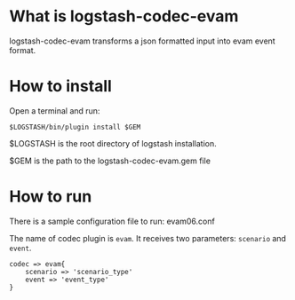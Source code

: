# What is logstash-codec-evam

logstash-codec-evam transforms a json formatted input into evam event format.

# How to install

Open a terminal and run:

	$LOGSTASH/bin/plugin install $GEM

$LOGSTASH is the root directory of logstash installation.

$GEM is the path to the logstash-codec-evam.gem file

# How to run

There is a sample configuration file to run: evam06.conf

The name of codec plugin is `evam`. It receives two parameters: `scenario` and `event`.

	codec => evam{
		scenario => 'scenario_type'
		event => 'event_type'
	}






